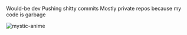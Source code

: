 Would-be dev
Pushing shitty commits
Mostly private repos because my code is garbage


![mystic-anime](https://user-images.githubusercontent.com/91834647/201921081-a4efcd1a-3cda-44b3-bad9-e9d911cf41a0.gif)





<!---
KimiraYa/KimiraYa is a ✨ special ✨ repository because its `README.md` (this file) appears on your GitHub profile.
You can click the Preview link to take a look at your changes.
--->
